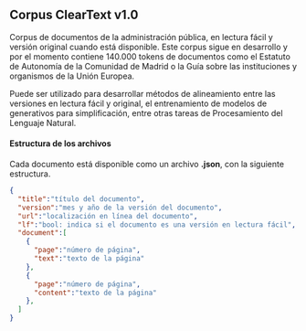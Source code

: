 
## Corpus ClearText v1.0

Corpus de documentos de la administración pública, en lectura fácil y versión original cuando está disponible. Este corpus sigue en desarrollo y por el momento contiene 140.000 tokens de documentos como el Estatuto de Autonomía de la Comunidad de Madrid o la Guía sobre las instituciones y organismos de la Unión Europea.

Puede ser utilizado para desarrollar métodos de alineamiento entre las versiones en lectura fácil y original, el entrenamiento de modelos de generativos para simplificación, entre otras tareas de Procesamiento del Lenguaje Natural.


#### Estructura de los archivos

Cada documento está disponible como un archivo **.json**, con la siguiente estructura.

```json
{
  "title":"título del documento",
  "version":"mes y año de la versión del documento",
  "url":"localización en línea del documento",
  "lf":"bool: indica si el documento es una versión en lectura fácil",
  "document":[
    {
      "page":"número de página",
      "text":"texto de la página"
    },
    {
      "page":"número de página",
      "content":"texto de la página"
    },
  ]
}
```

